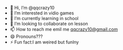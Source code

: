 - 👋 Hi, I’m @qqcrazy10
- 👀 I’m interested in vidio games
- 🌱 I’m currently learning in school
- 💞️ I’m looking to collaborate on lesson
- 📫 How to reach me emil me qqcrazy10@gmail.com
- 😄 Pronouns???
- ⚡ Fun fact:I am weired but funlny

<!---
qqcrazy10/qqcrazy10 is a ✨ special ✨ repository because its `README.md` (this file) appears on your GitHub profile.
You can click the Preview link to take a look at your changes.
--->
